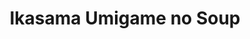 --- 
title: "Ikasama Umigame no Soup"
publishdate: "2019-4-27T16:48:46+02:00"
src: "https://365manga.net/manga/ikasama-umigame-no-soup"
image: "https://data.365manga.net/images/thumbnails/19701-ikasama-umigame-no-soup.jpg"
description: "Mock Turtle Soup A colored single-volume manga, that consists of 8 separate stories, filled with avante-garde illustrations and poems."
---